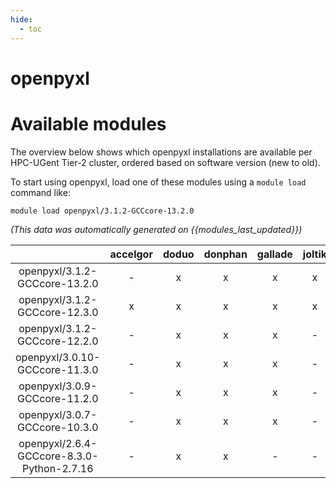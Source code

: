 ```yaml
---
hide:
  - toc
---
```


openpyxl
========

# Available modules


The overview below shows which openpyxl installations are available per HPC-UGent Tier-2 cluster, ordered based on software version (new to old).

To start using openpyxl, load one of these modules using a `module load` command like:

```shell
module load openpyxl/3.1.2-GCCcore-13.2.0
```

*(This data was automatically generated on {{modules_last_updated}})*  

| |accelgor|doduo|donphan|gallade|joltik|shinx|skitty|
| :---: | :---: | :---: | :---: | :---: | :---: | :---: | :---: |
|openpyxl/3.1.2-GCCcore-13.2.0|-|x|x|x|x|-|x|
|openpyxl/3.1.2-GCCcore-12.3.0|x|x|x|x|x|x|x|
|openpyxl/3.1.2-GCCcore-12.2.0|-|x|x|x|-|-|-|
|openpyxl/3.0.10-GCCcore-11.3.0|-|x|x|x|-|-|-|
|openpyxl/3.0.9-GCCcore-11.2.0|-|x|x|x|-|-|-|
|openpyxl/3.0.7-GCCcore-10.3.0|-|x|x|x|-|-|-|
|openpyxl/2.6.4-GCCcore-8.3.0-Python-2.7.16|-|x|x|-|-|-|-|
